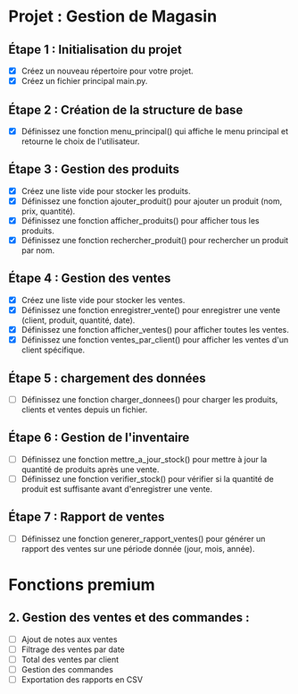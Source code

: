 # Projet : Gestion de Magasin
## Étape 1 : Initialisation du projet
- [x] Créez un nouveau répertoire pour votre projet.
- [x] Créez un fichier principal main.py.
## Étape 2 : Création de la structure de base
- [x] Définissez une fonction menu_principal() qui affiche le menu principal et retourne le choix de l'utilisateur.
## Étape 3 : Gestion des produits
- [x] Créez une liste vide pour stocker les produits.
- [x] Définissez une fonction ajouter_produit() pour ajouter un produit (nom, prix, quantité).
- [x] Définissez une fonction afficher_produits() pour afficher tous les produits.
- [x] Définissez une fonction rechercher_produit() pour rechercher un produit par nom.
## Étape 4 : Gestion des ventes
- [x] Créez une liste vide pour stocker les ventes.
- [x] Définissez une fonction enregistrer_vente() pour enregistrer une vente (client, produit, quantité, date).
- [x] Définissez une fonction afficher_ventes() pour afficher toutes les ventes.
- [x] Définissez une fonction ventes_par_client() pour afficher les ventes d'un client spécifique.
## Étape 5 : chargement des données
- [ ] Définissez une fonction charger_donnees() pour charger les produits, clients et ventes depuis un fichier.
## Étape 6 : Gestion de l'inventaire
- [ ] Définissez une fonction mettre_a_jour_stock() pour mettre à jour la quantité de produits après une vente.
- [ ] Définissez une fonction verifier_stock() pour vérifier si la quantité de produit est suffisante avant d'enregistrer une vente.
## Étape 7 : Rapport de ventes
- [ ] Définissez une fonction generer_rapport_ventes() pour générer un rapport des ventes sur une période donnée (jour, mois, année).

# Fonctions premium
## 2. Gestion des ventes et des commandes :
- [ ] Ajout de notes aux ventes
- [ ] Filtrage des ventes par date
- [ ] Total des ventes par client
- [ ] Gestion des commandes
- [ ] Exportation des rapports en CSV